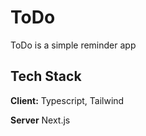
# ToDo

ToDo is a simple reminder app


## Tech Stack

**Client:** Typescript, Tailwind

**Server** Next.js
